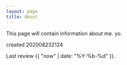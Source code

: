 ```yaml
---
layout: page
title: About
---
```


This page will contain information about me. yo.

created 202008232124

Last review {{ "now" | date: "%Y-%b-%d" }}.